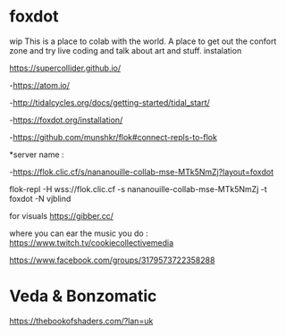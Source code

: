 # foxdot
wip This is a place to colab with the world. A place to get out the confort zone and try live coding and talk about art and stuff.
instalation

https://supercollider.github.io/

-https://atom.io/

-http://tidalcycles.org/docs/getting-started/tidal_start/

-https://foxdot.org/installation/

-https://github.com/munshkr/flok#connect-repls-to-flok

*server name   :

-https://flok.clic.cf/s/nananouille-collab-mse-MTk5NmZj?layout=foxdot

flok-repl -H wss://flok.clic.cf -s nananouille-collab-mse-MTk5NmZj -t foxdot -N vjblind


for visuals https://gibber.cc/

where you can ear the music you do : https://www.twitch.tv/cookiecollectivemedia

https://www.facebook.com/groups/3179573722358288

# Veda & Bonzomatic

https://thebookofshaders.com/?lan=uk


